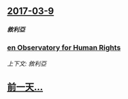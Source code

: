 ## [2017-03-9](/news/2017/03/9/index.md)

##### 敘利亞
### [en Observatory for Human Rights ](/news/2017/03/9/en-Observatory-for-Human-Rights.md)
_上下文: 敘利亞_

## [前一天...](/news/2017/03/8/index.md)

